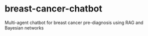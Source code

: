# breast-cancer-chatbot
Multi-agent chatbot for breast cancer pre-diagnosis using RAG and Bayesian networks

